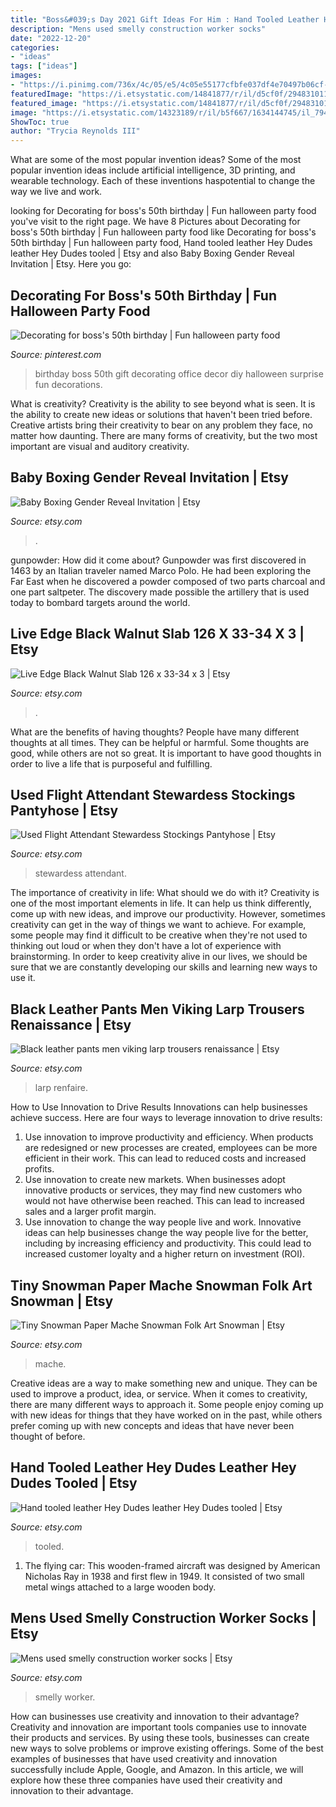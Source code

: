 ```yaml
---
title: "Boss&#039;s Day 2021 Gift Ideas For Him : Hand Tooled Leather Hey Dudes Leather Hey Dudes Tooled"
description: "Mens used smelly construction worker socks"
date: "2022-12-20"
categories:
- "ideas"
tags: ["ideas"]
images:
- "https://i.pinimg.com/736x/4c/05/e5/4c05e55177cfbfe037df4e70497b06cf--surprise-surprise-dessert-ideas.jpg"
featuredImage: "https://i.etsystatic.com/14841877/r/il/d5cf0f/2948310116/il_fullxfull.2948310116_kxas.jpg"
featured_image: "https://i.etsystatic.com/14841877/r/il/d5cf0f/2948310116/il_fullxfull.2948310116_kxas.jpg"
image: "https://i.etsystatic.com/14323189/r/il/b5f667/1634144745/il_794xN.1634144745_gf1y.jpg"
ShowToc: true
author: "Trycia Reynolds III"
---
```



What are some of the most popular invention ideas?
Some of the most popular invention ideas include artificial intelligence, 3D printing, and wearable technology. Each of these inventions haspotential to change the way we live and work.

	

		
looking for Decorating for boss&#039;s 50th birthday | Fun halloween party food you've visit to the right page. We have 8 Pictures about Decorating for boss&#039;s 50th birthday | Fun halloween party food like Decorating for boss&#039;s 50th birthday | Fun halloween party food, Hand tooled leather Hey Dudes leather Hey Dudes tooled | Etsy and also Baby Boxing Gender Reveal Invitation | Etsy. Here you go:
		
    
## Decorating For Boss&#039;s 50th Birthday | Fun Halloween Party Food

<img loading=lazy src="https://i.pinimg.com/736x/4c/05/e5/4c05e55177cfbfe037df4e70497b06cf--surprise-surprise-dessert-ideas.jpg" onerror="this.onerror=null;this.src='https://tse1.mm.bing.net/th?id=OIP.tezGApVlsAx2G1dCycjBzAHaJ6&amp;pid=15.1';" alt="Decorating for boss&#039;s 50th birthday | Fun halloween party food">

_Source: pinterest.com_

>birthday boss 50th gift decorating office decor diy halloween surprise fun decorations. 

	

What is creativity?
Creativity is the ability to see beyond what is seen. It is the ability to create new ideas or solutions that haven't been tried before. Creative artists bring their creativity to bear on any problem they face, no matter how daunting. There are many forms of creativity, but the two most important are visual and auditory creativity.

    
## Baby Boxing Gender Reveal Invitation | Etsy

<img loading=lazy src="https://i.etsystatic.com/14323189/r/il/b5f667/1634144745/il_794xN.1634144745_gf1y.jpg" onerror="this.onerror=null;this.src='https://tse2.mm.bing.net/th?id=OIP.Nb4qzjR0UQMXoJVf2As-7gHaLH&amp;pid=15.1';" alt="Baby Boxing Gender Reveal Invitation | Etsy">

_Source: etsy.com_

>. 

	

gunpowder: How did it come about?
Gunpowder was first discovered in 1463 by an Italian traveler named Marco Polo. He had been exploring the Far East when he discovered a powder composed of two parts charcoal and one part saltpeter. The discovery made possible the artillery that is used today to bombard targets around the world.

    
## Live Edge Black Walnut Slab 126 X 33-34 X 3 | Etsy

<img loading=lazy src="https://i.etsystatic.com/14841877/r/il/d5cf0f/2948310116/il_fullxfull.2948310116_kxas.jpg" onerror="this.onerror=null;this.src='https://tse2.mm.bing.net/th?id=OIP.oBSbZiclPbw25HHIgL5cagHaJ4&amp;pid=15.1';" alt="Live Edge Black Walnut Slab 126 x 33-34 x 3 | Etsy">

_Source: etsy.com_

>. 

	

What are the benefits of having thoughts?
People have many different thoughts at all times. They can be helpful or harmful. Some thoughts are good, while others are not so great. It is important to have good thoughts in order to live a life that is purposeful and fulfilling.

    
## Used Flight Attendant Stewardess Stockings Pantyhose | Etsy

<img loading=lazy src="https://i.etsystatic.com/28723701/r/il/b94072/3025316859/il_1588xN.3025316859_7qal.jpg" onerror="this.onerror=null;this.src='https://tse3.mm.bing.net/th?id=OIP.CWIsEE7-HL0yc73bhxL0ZAHaJ3&amp;pid=15.1';" alt="Used Flight Attendant Stewardess Stockings Pantyhose | Etsy">

_Source: etsy.com_

>stewardess attendant. 

	

The importance of creativity in life: What should we do with it?
Creativity is one of the most important elements in life. It can help us think differently, come up with new ideas, and improve our productivity. However, sometimes creativity can get in the way of things we want to achieve. For example, some people may find it difficult to be creative when they're not used to thinking out loud or when they don't have a lot of experience with brainstorming. In order to keep creativity alive in our lives, we should be sure that we are constantly developing our skills and learning new ways to use it.

    
## Black Leather Pants Men Viking Larp Trousers Renaissance | Etsy

<img loading=lazy src="https://i.etsystatic.com/15149853/r/il/6c5e22/2187664912/il_fullxfull.2187664912_h5mb.jpg" onerror="this.onerror=null;this.src='https://tse3.mm.bing.net/th?id=OIP.dMFqt8wnQZVHuWSOfKCuUwHaLG&amp;pid=15.1';" alt="Black leather pants men viking larp trousers renaissance | Etsy">

_Source: etsy.com_

>larp renfaire. 

	

How to Use Innovation to Drive Results
Innovations can help businesses achieve success. Here are four ways to leverage innovation to drive results:
1. Use innovation to improve productivity and efficiency. When products are redesigned or new processes are created, employees can be more efficient in their work. This can lead to reduced costs and increased profits.
2. Use innovation to create new markets. When businesses adopt innovative products or services, they may find new customers who would not have otherwise been reached. This can lead to increased sales and a larger profit margin.
3. Use innovation to change the way people live and work. Innovative ideas can help businesses change the way people live for the better, including by increasing efficiency and productivity. This could lead to increased customer loyalty and a higher return on investment (ROI).

    
## Tiny Snowman Paper Mache Snowman Folk Art Snowman | Etsy

<img loading=lazy src="https://i.etsystatic.com/5857165/r/il/c58b35/2746265188/il_1588xN.2746265188_r9tf.jpg" onerror="this.onerror=null;this.src='https://tse4.mm.bing.net/th?id=OIP.YHNXsmkkOu4x_9kxmZ4YZAHaJ3&amp;pid=15.1';" alt="Tiny Snowman Paper Mache Snowman Folk Art Snowman | Etsy">

_Source: etsy.com_

>mache. 

	

Creative ideas are a way to make something new and unique. They can be used to improve a product, idea, or service. When it comes to creativity, there are many different ways to approach it. Some people enjoy coming up with new ideas for things that they have worked on in the past, while others prefer coming up with new concepts and ideas that have never been thought of before.

    
## Hand Tooled Leather Hey Dudes Leather Hey Dudes Tooled | Etsy

<img loading=lazy src="https://i.etsystatic.com/22210810/r/il/bd3dbd/2951961551/il_fullxfull.2951961551_6f7v.jpg" onerror="this.onerror=null;this.src='https://tse1.mm.bing.net/th?id=OIP.W_mA16Be0TXb1xK-dOobggHaJ4&amp;pid=15.1';" alt="Hand tooled leather Hey Dudes leather Hey Dudes tooled | Etsy">

_Source: etsy.com_

>tooled. 

	

1. The flying car: This wooden-framed aircraft was designed by American Nicholas Ray in 1938 and first flew in 1949. It consisted of two small metal wings attached to a large wooden body.

    
## Mens Used Smelly Construction Worker Socks | Etsy

<img loading=lazy src="https://i.etsystatic.com/25686637/r/il/ab47cc/3034902044/il_1588xN.3034902044_184j.jpg" onerror="this.onerror=null;this.src='https://tse3.mm.bing.net/th?id=OIP.ieNYGvxpY8HX-6tJPpp4vgHaJ3&amp;pid=15.1';" alt="Mens used smelly construction worker socks | Etsy">

_Source: etsy.com_

>smelly worker. 

	

How can businesses use creativity and innovation to their advantage?
Creativity and innovation are important tools companies use to innovate their products and services. By using these tools, businesses can create new ways to solve problems or improve existing offerings. Some of the best examples of businesses that have used creativity and innovation successfully include Apple, Google, and Amazon. In this article, we will explore how these three companies have used their creativity and innovation to their advantage.

